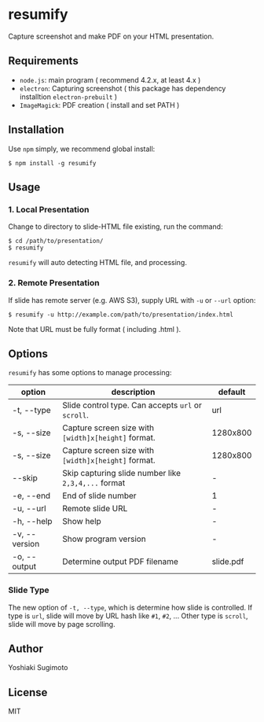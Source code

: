 # resumify

Capture screenshot and make PDF on your HTML presentation.

## Requirements

- `node.js`: main program  ( recommend 4.2.x, at least 4.x )
- `electron`: Capturing screenshot ( this package has dependency installtion `electron-prebuilt` )
- `ImageMagick`: PDF creation ( install and set PATH )

## Installation

Use `npm` simply, we recommend global install:

```
$ npm install -g resumify
```

## Usage

### 1. Local Presentation

Change to directory to slide-HTML file existing, run the command:

```
$ cd /path/to/presentation/
$ resumify
```

`resumify` will auto detecting HTML file, and processing.

### 2. Remote Presentation

If slide has remote server (e.g. AWS S3), supply URL with `-u` or `--url` option:

```
$ resumify -u http://example.com/path/to/presentation/index.html
```

Note that URL must be fully format ( including .html ).

## Options

`resumify` has some options to manage processing:

| option        | description                                         | default   |
|---------------|-----------------------------------------------------|-----------|
| -t, --type    | Slide control type. Can accepts `url` or `scroll`.  | url       |
| -s, --size    | Capture screen size with `[width]x[height]` format. | 1280x800  |
| -s, --size    | Capture screen size with `[width]x[height]` format. | 1280x800  |
| --skip        | Skip capturing slide number like `2,3,4,...` format | -         |
| -e, --end     | End of slide number                                 | 1         |
| -u, --url     | Remote slide URL                                    | -         |
| -h, --help    | Show help                                           | -         |
| -v, --version | Show program version                                | -         |
| -o, --output  | Determine output PDF filename                       | slide.pdf |

### Slide Type

The new option of `-t, --type`, which is determine how slide is controlled.
If type is `url`, slide will move by URL hash like `#1`, `#2`, ...
Other type is `scroll`, slide will move by page scrolling.

## Author

Yoshiaki Sugimoto

## License

MIT
